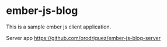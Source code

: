 ember-js-blog
=============

This is a sample ember js client application.

Server app https://github.com/orodriguez/ember-js-blog-server
